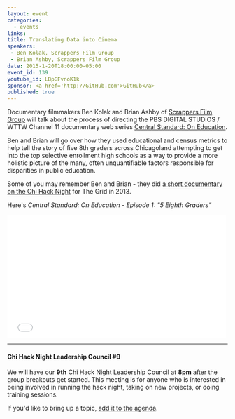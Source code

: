 ```yaml
---
layout: event
categories: 
  - events
links:
title: Translating Data into Cinema
speakers:
 - Ben Kolak, Scrappers Film Group
 - Brian Ashby, Scrappers Film Group
date: 2015-1-20T18:00:00-05:00
event_id: 139
youtube_id: LBpGFvnoK1k
sponsor: <a href='http://GitHub.com'>GitHub</a>
published: true
---
```


Documentary filmmakers Ben Kolak and Brian Ashby of [Scrappers Film Group](http://www.scrappersfilmgroup.com/) will talk about the process of directing the PBS DIGITAL STUDIOS / WTTW Channel 11 documentary web series [Central Standard: On Education](https://www.youtube.com/user/centralstandardwttw).

Ben and Brian will go over how they used educational and census metrics to help tell the story of five 8th graders across Chicagoland attempting to get into the top selective enrollment high schools as a way to provide a more holistic picture of the many, often unquantifiable factors responsible for disparities in public education.

Some of you may remember Ben and Brian - they did [a short documentary on the Chi Hack Night](http://vimeo.com/89886841) for The Grid in 2013.

Here's *Central Standard: On Education - Episode 1: "5 Eighth Graders"*

<iframe width="500" height="280" src="//www.youtube.com/embed/qfIA-s73kCM" frameborder="0" allowfullscreen></iframe>

---

#### Chi Hack Night Leadership Council #9

We will have our **9th** Chi Hack Night Leadership Council at **8pm** after the group breakouts get started. This meeting is for anyone who is interested in being involved in running the hack night, taking on new projects, or doing training sessions. 

If you'd like to bring up a topic, [add it to the agenda](https://docs.google.com/document/d/1FMsUu3iPppBpeCbLBPdzaP7xXDx7UljhIY8hyFnz8Eg/edit#).